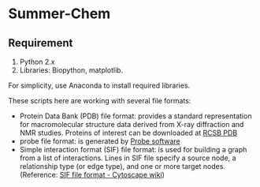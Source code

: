 # Summer-Chem

## Requirement

1. Python 2.x
2. Libraries: Biopython, matplotlib.

For simplicity, use Anaconda to install required libraries.

These scripts here are working with several file formats: 

- Protein Data Bank (PDB) file format: provides a standard representation for macromolecular structure data derived from X-ray diffraction and NMR studies. Proteins of interest can be downloaded at [RCSB PDB](https://www.rcsb.org/pdb/home/home.do)  
- probe file format: is generated by [Probe software](http://kinemage.biochem.duke.edu/software/probe.php) 
- Simple interaction format (SIF) file format: is used for building a graph from a list of interactions. Lines in SIF file specify a source node, a relationship type (or edge type), and one or more target nodes. (Reference: [SIF file format - Cytoscape wiki](http://wiki.cytoscape.org/Cytoscape_User_Manual/Network_Formats))
